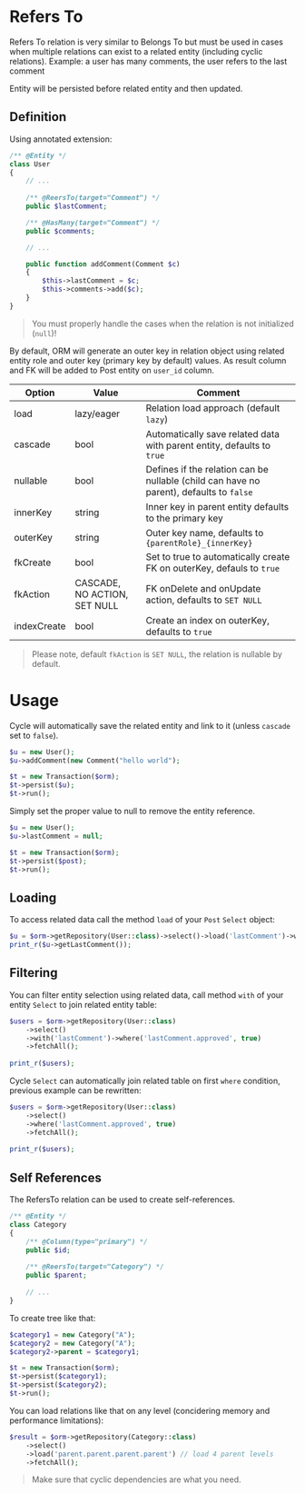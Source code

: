 # Refers To
Refers To relation is very similar to Belongs To but must be used in cases when multiple relations can exist to a related entity
(including cyclic relations). Example: a user has many comments, the user refers to the last comment

Entity will be persisted before related entity and then updated.

## Definition
Using annotated extension:

```php
/** @Entity */
class User
{
    // ...
    
    /** @ReersTo(target="Comment") */
    public $lastComment;

    /** @HasMany(target="Comment") */
    public $comments;

    // ...

    public function addComment(Comment $c)
    {
        $this->lastComment = $c;
        $this->comments->add($c);
    }
}
```

> You must properly handle the cases when the relation is not initialized (`null`)!

By default, ORM will generate an outer key in relation object using related entity role and outer key (primary key by default) values. As result column and FK will be added to Post entity on `user_id` column.

Option      | Value  | Comment
---         | ---    | ----
load        | lazy/eager | Relation load approach (default `lazy`)
cascade     | bool   | Automatically save related data with parent entity, defaults to `true`
nullable    | bool   | Defines if the relation can be nullable (child can have no parent), defaults to `false`
innerKey    | string | Inner key in parent entity defaults to the primary key
outerKey    | string | Outer key name, defaults to `{parentRole}_{innerKey}`
fkCreate    | bool   | Set to true to automatically create FK on outerKey, defauls to `true`
fkAction    | CASCADE, NO ACTION, SET NULL | FK onDelete and onUpdate action, defaults to `SET NULL`  
indexCreate | bool   | Create an index on outerKey, defaults to `true`

> Please note, default `fkAction` is `SET NULL`, the relation is nullable by default.


# Usage
Cycle will automatically save the related entity and link to it (unless `cascade` set to `false`).

```php
$u = new User();
$u->addComment(new Comment("hello world");

$t = new Transaction($orm);
$t->persist($u);
$t->run();
```

Simply set the proper value to null to remove the entity reference.

```php
$u = new User();
$u->lastComment = null;

$t = new Transaction($orm);
$t->persist($post);
$t->run();
```

## Loading
To access related data call the method `load` of your `Post` `Select` object:

```php
$u = $orm->getRepository(User::class)->select()->load('lastComment')->wherePK(1)->fetchOne();
print_r($u->getLastComment());
```

## Filtering
You can filter entity selection using related data, call method `with` of your entity `Select` to join related entity table:

```php
$users = $orm->getRepository(User::class)
    ->select()
    ->with('lastComment')->where('lastComment.approved', true)
    ->fetchAll();
    
print_r($users);
```

Cycle `Select` can automatically join related table on first `where` condition, previous example can be rewritten:

```php
$users = $orm->getRepository(User::class)
    ->select()
    ->where('lastComment.approved', true)
    ->fetchAll();
    
print_r($users);
```

## Self References
The RefersTo relation can be used to create self-references.

```php
/** @Entity */
class Category 
{
    /** @Column(type="primary") */
    public $id;
    
    /** @ReersTo(target="Category") */
    public $parent;
    
    // ...
}
```

To create tree like that:

```php
$category1 = new Category("A");
$category2 = new Category("A");
$category2->parent = $category1;

$t = new Transaction($orm);
$t->persist($category1);
$t->persist($category2);
$t->run();
```

You can load relations like that on any level (concidering memory and performance limitations):

```php
$result = $orm->getRepository(Category::class)
    ->select()
    ->load('parent.parent.parent.parent') // load 4 parent levels
    ->fetchAll();
```

> Make sure that cyclic dependencies are what you need.

